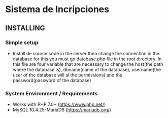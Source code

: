 # Sistema de Incripciones

## INSTALLING

### Simple setup

- Install de source code in the server then change the connection in the database for this you must go database.php file in the root directory. In this file are four variable that are necessary to change the host(the path where the database is), dbname(name of the database), username(the user of the database will al the permissions) and the password(password of the database)

### System Environment / Requirements

- Works with PHP 7.0+ (https://www.php.net/)
- MySQL 10.4.25-MariaDB  (https://mariadb.org/)

